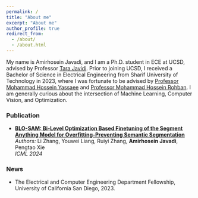 ```yaml
---
permalink: /
title: "About me"
excerpt: "About me"
author_profile: true
redirect_from: 
  - /about/
  - /about.html
---
```


My name is Amirhosein Javadi, and I am a Ph.D. student in ECE at UCSD, advised by Professor [Tara Javidi](https://tjavidi.eng.ucsd.edu). Prior to joining UCSD, I received a Bachelor of Science in Electrical Engineering from Sharif University of Technology in 2023, where I was fortunate to be advised by [Professor Mohammad Hossein Yassaee](https://scholar.google.com/citations?user=Y6vuiBUAAAAJ&hl=en) and [Professor Mohammad Hossein Rohban](https://scholar.google.com/citations?user=pRyJ6FkAAAAJ&hl=en). I am generally curious about the intersection of Machine Learning, Computer Vision, and Optimization. 

### **Publication**
- **[BLO-SAM: Bi-Level Optimization Based Finetuning of the Segment Anything Model for Overfitting-Preventing Semantic Segmentation](https://openreview.net/pdf?id=qRtM5EqE9l)**  
  *Authors:* Li Zhang, Youwei Liang, Ruiyi Zhang, **Amirhosein Javadi**, Pengtao Xie    
  *ICML 2024*
  
### **News**
- The Electrical and Computer Engineering Department Fellowship, University of California San Diego, 2023.


